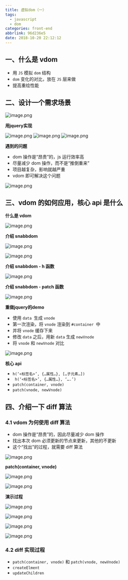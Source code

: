 ```yaml
---
title: 虚拟dom（一）
tags:
  - javascript
  - dom
categories: front-end
abbrlink: 96d236e5
date: 2018-10-20 22:12:12
---
```


## 一、什么是 vdom

- 用 `JS` 模拟 `dom` 结构
- `dom` 变化的对比，放在 `JS` 层来做
- 提高重绘性能


## 二、设计一个需求场景

![image.png](https://upload-images.jianshu.io/upload_images/1480597-ecb5ff293ddc8aed.png?imageMogr2/auto-orient/strip%7CimageView2/2/w/1240)

**用jquery实现**

![image.png](https://upload-images.jianshu.io/upload_images/1480597-68270e52c16db126.png?imageMogr2/auto-orient/strip%7CimageView2/2/w/1240)
![image.png](https://upload-images.jianshu.io/upload_images/1480597-f6538e3e5d70378a.png?imageMogr2/auto-orient/strip%7CimageView2/2/w/1240)
![image.png](https://upload-images.jianshu.io/upload_images/1480597-4245c22334b69ed9.png?imageMogr2/auto-orient/strip%7CimageView2/2/w/1240)

**遇到的问题**

- dom 操作是“昂贵”的，js 运行效率高
- 尽量减少 dom 操作，而不是“推倒重来”
- 项目越复杂，影响就越严重
- vdom 即可解决这个问题

![image.png](https://upload-images.jianshu.io/upload_images/1480597-e6482808654c0d90.png?imageMogr2/auto-orient/strip%7CimageView2/2/w/1240)

## 三、vdom 的如何应用，核心 api 是什么

**什么是 vdom**

![image.png](https://upload-images.jianshu.io/upload_images/1480597-cd7999ff2c9f675c.png?imageMogr2/auto-orient/strip%7CimageView2/2/w/1240)

**介绍 snabbdom**


![image.png](https://upload-images.jianshu.io/upload_images/1480597-6315c360edc1b4af.png?imageMogr2/auto-orient/strip%7CimageView2/2/w/1240)

![image.png](https://upload-images.jianshu.io/upload_images/1480597-06a5989e70e0a367.png?imageMogr2/auto-orient/strip%7CimageView2/2/w/1240)

**介绍 snabbdom - h 函数**

![image.png](https://upload-images.jianshu.io/upload_images/1480597-6f5499e3221909fc.png?imageMogr2/auto-orient/strip%7CimageView2/2/w/1240)

**介绍 snabbdom - patch 函数**

![image.png](https://upload-images.jianshu.io/upload_images/1480597-ddd86c5acbcc2c1e.png?imageMogr2/auto-orient/strip%7CimageView2/2/w/1240)


**重做jquery的demo**

- 使用 `data `生成 `vnode`
- 第一次渲染，将 `vnode` 渲染到 `#container `中
- 并将 `vnode` 缓存下来
- 修改 `data` 之后，用新 `data` 生成 `newVnode`
- 将 `vnode` 和 `newVnode` 对比

![image.png](https://upload-images.jianshu.io/upload_images/1480597-66ffa5d864b85710.png?imageMogr2/auto-orient/strip%7CimageView2/2/w/1240)

**核心 api**

- `h(‘<标签名>’, {…属性…}, […子元素…])`
- ` h(‘<标签名>’, {…属性…}, ‘….’)`
- `patch(container, vnode) `
- `patch(vnode, newVnode) `

## 四、介绍一下 diff 算法

### 4.1 vdom 为何使用 diff 算法

- dom 操作是“昂贵”的，因此尽量减少 dom 操作
- 找出本次 dom 必须更新的节点来更新，其他的不更新
- 这个“找出”的过程，就需要 diff 算法

![image.png](https://upload-images.jianshu.io/upload_images/1480597-20f2d2d895fd2e52.png?imageMogr2/auto-orient/strip%7CimageView2/2/w/1240)

**patch(container, vnode)**

![image.png](https://upload-images.jianshu.io/upload_images/1480597-2f58b6165b164eb8.png?imageMogr2/auto-orient/strip%7CimageView2/2/w/1240)

![image.png](https://upload-images.jianshu.io/upload_images/1480597-58e4ff61b032df41.png?imageMogr2/auto-orient/strip%7CimageView2/2/w/1240)

**演示过程**

![image.png](https://upload-images.jianshu.io/upload_images/1480597-998b7db0afe63fef.png?imageMogr2/auto-orient/strip%7CimageView2/2/w/1240)

![image.png](https://upload-images.jianshu.io/upload_images/1480597-ee8fc075196cdbcd.png?imageMogr2/auto-orient/strip%7CimageView2/2/w/1240)

![image.png](https://upload-images.jianshu.io/upload_images/1480597-0480ea04b8e028a8.png?imageMogr2/auto-orient/strip%7CimageView2/2/w/1240)


![image.png](https://upload-images.jianshu.io/upload_images/1480597-d4dd9e91b9397a67.png?imageMogr2/auto-orient/strip%7CimageView2/2/w/1240)

### 4.2 diff 实现过程

- `patch(container, vnode)` 和 `patch(vnode, newVnode)`
- `createElment`
- `updateChildren`
